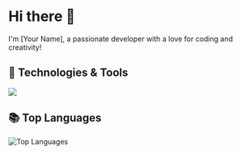 # Hi there 👋

I'm [Your Name], a passionate developer with a love for coding and creativity!

## 🔧 Technologies & Tools
![](https://img.shields.io/badge/OS-Linux-informational?style=flat&logo=linux&logoColor=white&color=2bbc8a)


## 📚 Top Languages

![Top Languages](https://github-readme-stats.vercel.app/api/top-langs/?username=yourusername&layout=compact&theme=radical)



